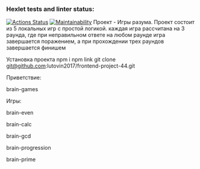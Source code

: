 ### Hexlet tests and linter status:
[![Actions Status](https://github.com/lutovin2017/frontend-project-44/actions/workflows/hexlet-check.yml/badge.svg)](https://github.com/lutovin2017/frontend-project-44/actions)
[![Maintainability](https://api.codeclimate.com/v1/badges/ef27ec3e45eb9086e691/maintainability)](https://codeclimate.com/github/lutovin2017/frontend-project-44/maintainability)
Проект - Игры разума.
Проект состоит из 5 локальных игр с простой логикой. каждая игра рассчитана на 3 раунда, где при неправильном ответе на любом раунде игра завершается поражением, а при прохождении трех раундов завершается финишем 

Установка проекта 
npm i
npm link
git clone git@github.com:lutovin2017/frontend-project-44.git

Приветствие:

brain-games

Игры:

brain-even

brain-calc

brain-gcd

brain-progression

brain-prime

